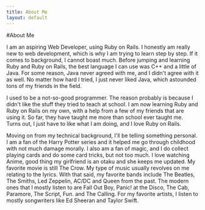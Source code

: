 ```yaml
---
title: About Me
layout: default
---
```


#About Me

I am an aspiring Web Developer, using Ruby on Rails.  I honestly am really new to web development, which is why I am trying to learn step by step.  If it comes to background, I cannot boast much.  Before jumping and learning Ruby and Ruby on Rails, the best language I can use was C++ and a little of Java.  For some reason, Java never agreed with me, and I didn't agree with it as well.  No matter how hard I tried, I just never liked Java, which astounded tons of my friends in the field.  

I used to be a not-so-good programmer.  The reason probably is because I didn't like the stuff they tried to teach at school.  I am now learning Ruby and Ruby on Rails on my own, with a help from a few of my friends that are using it.  So far, they have taught me more than school ever taught me.  Turns out, I just have to like what I am doing, and I love Ruby on Rails.

Moving on from my technical background, I'll be telling something personal.  I am a fan of the Harry Potter series and it helped me go through childhood with not much damage morally.  I also am a fan of magic, and I do collect playing cards and do some card tricks, but not too much.  I love watching Anime, good thing my girlfriend is an otaku and she keeps me updated.  My favorite movie is still The Crow.  My type of music usually revolves on me relating to the lyrics.  With that said, my favorite bands include The Beatles, The Smiths, Led Zeppelin, AC/DC and Queen from the past.  The modern ones that I mostly listen to are Fall Out Boy, Panic! at the Disco, The Cab, Paramore, The Script, Fun. and The Calling.  For my favorite artists, I listen to mostly songwriters like Ed Sheeran and Taylor Swift.  